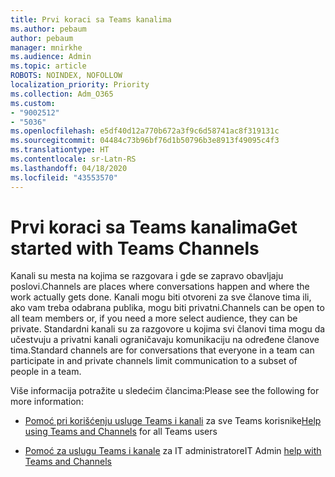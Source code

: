 ```yaml
---
title: Prvi koraci sa Teams kanalima
ms.author: pebaum
author: pebaum
manager: mnirkhe
ms.audience: Admin
ms.topic: article
ROBOTS: NOINDEX, NOFOLLOW
localization_priority: Priority
ms.collection: Adm_O365
ms.custom:
- "9002512"
- "5036"
ms.openlocfilehash: e5df40d12a770b672a3f9c6d58741ac8f319131c
ms.sourcegitcommit: 04484c73b96bf76d1b50796b3e8913f49095c4f3
ms.translationtype: HT
ms.contentlocale: sr-Latn-RS
ms.lasthandoff: 04/18/2020
ms.locfileid: "43553570"
---
```

# <a name="get-started-with-teams-channels"></a><span data-ttu-id="8163f-102">Prvi koraci sa Teams kanalima</span><span class="sxs-lookup"><span data-stu-id="8163f-102">Get started with Teams Channels</span></span>

<span data-ttu-id="8163f-103">Kanali su mesta na kojima se razgovara i gde se zapravo obavljaju poslovi.</span><span class="sxs-lookup"><span data-stu-id="8163f-103">Channels are places where conversations happen and where the work actually gets done.</span></span> <span data-ttu-id="8163f-104">Kanali mogu biti otvoreni za sve članove tima ili, ako vam treba odabrana publika, mogu biti privatni.</span><span class="sxs-lookup"><span data-stu-id="8163f-104">Channels can be open to all team members or, if you need a more select audience, they can be private.</span></span> <span data-ttu-id="8163f-105">Standardni kanali su za razgovore u kojima svi članovi tima mogu da učestvuju a privatni kanali ograničavaju komunikaciju na određene članove tima.</span><span class="sxs-lookup"><span data-stu-id="8163f-105">Standard channels are for conversations that everyone in a team can participate in and private channels limit communication to a subset of people in a team.</span></span>

<span data-ttu-id="8163f-106">Više informacija potražite u sledećim člancima:</span><span class="sxs-lookup"><span data-stu-id="8163f-106">Please see the following for more information:</span></span>

- <span data-ttu-id="8163f-107">[Pomoć pri korišćenju usluge Teams i kanali](https://support.office.com/article/teams-and-channels-df38ae23-8f85-46d3-b071-cb11b9de5499) za sve Teams korisnike</span><span class="sxs-lookup"><span data-stu-id="8163f-107">[Help using Teams and Channels](https://support.office.com/article/teams-and-channels-df38ae23-8f85-46d3-b071-cb11b9de5499) for all Teams users</span></span>

- <span data-ttu-id="8163f-108">[Pomoć za uslugu Teams i kanale](https://docs.microsoft.com/microsoftteams/teams-channels-overview) za IT administratore</span><span class="sxs-lookup"><span data-stu-id="8163f-108">IT Admin [help with Teams and Channels](https://docs.microsoft.com/microsoftteams/teams-channels-overview)</span></span> 
